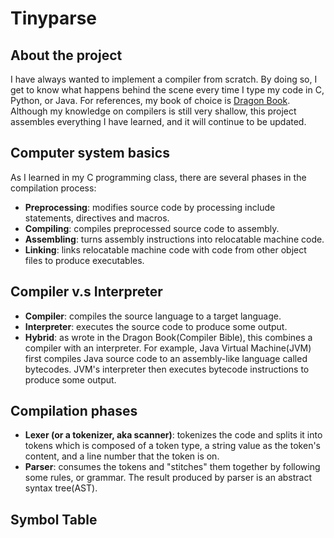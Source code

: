 # Tinyparse
## About the project
I have always wanted to implement a compiler from scratch. By doing so, I get to know
what happens behind the scene every time I type my code in C, Python, or Java. For references,
my book of choice is [Dragon Book](https://www.amazon.com/Compilers-Principles-Techniques-Tools-2nd/dp/0321486811).
Although my knowledge on compilers is still very shallow, this project assembles everything
I have learned, and it will continue to be updated.
## Computer system basics
As I learned in my C programming class, there are several phases in the compilation process:
* **Preprocessing**: modifies source code by processing include statements, directives and macros.
* **Compiling**: compiles preprocessed source code to assembly.
* **Assembling**: turns assembly instructions into relocatable machine code.
* **Linking**: links relocatable machine code with code from other object files to produce executables.
## Compiler v.s Interpreter
* **Compiler**: compiles the source language to a target language.
* **Interpreter**: executes the source code to produce some output.
* **Hybrid**: as wrote in the Dragon Book(Compiler Bible), this combines a compiler with an interpreter.
For example, Java Virtual Machine(JVM) first compiles Java source code to an assembly-like language called
bytecodes. JVM's interpreter then executes bytecode instructions to produce some output.
## Compilation phases
* **Lexer (or a tokenizer, aka scanner)**: tokenizes the code and splits it into tokens which is composed of
a token type, a string value as the token's content, and a line number that the token is on.
* **Parser**: consumes the tokens and "stitches" them together by following some rules, or
  grammar. The result produced by parser is an abstract syntax tree(AST).
## Symbol Table

